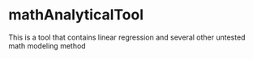 # mathAnalyticalTool
This is a tool that contains linear regression and several other untested math modeling method
